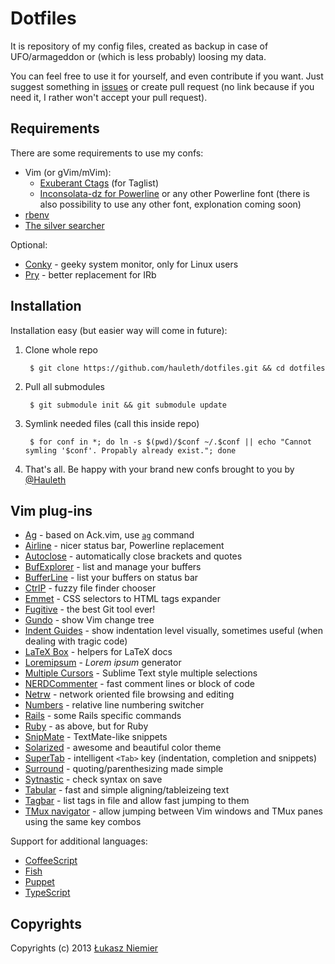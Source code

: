 Dotfiles
========

It is repository of my config files, created as backup in case of UFO/armageddon
or (which is less probably) loosing my data.

You can feel free to use it for yourself, and even contribute if you want. Just
suggest something in [issues](https://github.com/hauleth/dotfiles/issues) or
create pull request (no link because if you need it, I rather won't accept your
pull request).

Requirements
------------

There are some requirements to use my confs:

- Vim (or gVim/mVim):
    * [Exuberant Ctags][ctags] (for Taglist)
    * [Inconsolata-dz for Powerline][pow-fonts] or any other Powerline font
      (there is also possibility to use any other font, explonation coming soon)
- [rbenv][rbenv]
- [The silver searcher][ag]

Optional:

- [Conky][conky] - geeky system monitor, only for Linux users
- [Pry][pry] - better replacement for IRb

Installation
------------

Installation easy (but easier way will come in future):

1. Clone whole repo

        $ git clone https://github.com/hauleth/dotfiles.git && cd dotfiles

2. Pull all submodules

        $ git submodule init && git submodule update

3. Symlink needed files (call this inside repo)

        $ for conf in *; do ln -s $(pwd)/$conf ~/.$conf || echo "Cannot symling '$conf'. Propably already exist."; done

4. That's all. Be happy with your brand new confs brought to you by [@Hauleth][t]

Vim plug-ins
------------

- [Ag][vim-ag] - based on Ack.vim, use [`ag`][ag] command
- [Airline][airline] - nicer status bar, Powerline replacement
- [Autoclose][autoclose] - automatically close brackets and quotes
- [BufExplorer][bufexplorer] - list and manage your buffers
- [BufferLine][bufferline] - list your buffers on status bar
- [CtrlP][ctrlp] - fuzzy file finder chooser
- [Emmet][emmet] - CSS selectors to HTML tags expander
- [Fugitive][fugitive] - the best Git tool ever!
- [Gundo][gundo] - show Vim change tree
- [Indent Guides][indent-guides] - show indentation level visually, sometimes
  useful (when dealing with tragic code)
- [LaTeX Box][latex-box] - helpers for LaTeX docs
- [Loremipsum][ipsum] - *Lorem ipsum* generator
- [Multiple Cursors][multiple-cursors] - Sublime Text style multiple selections
- [NERDCommenter][commenter] - fast comment lines or block of code
- [Netrw][netrw] - network oriented file browsing and editing
- [Numbers][numbers] - relative line numbering switcher
- [Rails][vim-rails] - some Rails specific commands
- [Ruby][vim-ruby] - as above, but for Ruby
- [SnipMate][snipmate] - TextMate-like snippets
- [Solarized][solarized] - awesome and beautiful color theme
- [SuperTab][supertab] - intelligent `<Tab>` key (indentation, completion and
  snippets)
- [Surround][surround] - quoting/parenthesizing made simple
- [Sytnastic][syntastic] - check syntax on save
- [Tabular][tabular] - fast and simple aligning/tableizeing text
- [Tagbar][tagbar] - list tags in file and allow fast jumping to them
- [TMux navigator][tmux-nav] - allow jumping between Vim windows and TMux panes
  using the same key combos

Support for additional languages:

- [CoffeeScript][coffee]
- [Fish][fish]
- [Puppet][puppet]
- [TypeScript][ts]

Copyrights
----------

Copyrights (c) 2013 [Łukasz Niemier][blog]

[t]: http://twitter.com/hauleth "Just follow me"
[blog]: http://lukasz.niemier.pl "Awesome Fantasy Rubist"

[pow-fonts]: https://github.com/Lokaltog/powerline-fonts "Some fonts with extras"
[ctags]: http://ctags.sourceforge.net/ "Exuberant Ctags"
[rbenv]: http://rbenv.org/ "Manage Ruby versions"
[conky]: http://conky.sourceforge.net/ "Conky - Linux system monitor"
[pry]: http://pryrepl.org/ "Great Ruby REPL"
[ag]: https://github.com/ggreer/the_silver_searcher "The Silver Searcher"

[airline]: https://github.com/bling/vim-airline
[autoclose]: https://github.com/Townk/vim-autoclose
[vim-ag]: https://github.com/vim-scripts/ag.vim
[bufexplorer]: https://github.com/vim-scripts/bufexplorer.zip
[bufferline]: https://github.com/bling/vim-bufferline
[ctrlp]: https://github.com/kien/ctrlp.vim
[emmet]: https://github.com/mattn/emmet-vim
[fugitive]: https://github.com/tpope/vim-fugitive
[gundo]: https://github.com/sjl/gundo.vim
[indent-guides]: https://github.com/nathanaelkane/vim-indent-guides
[latex-box]: https://github.com/LaTeX-Box-Team/LaTeX-Box
[ipsum]: https://github.com/vim-scripts/loremipsum
[multiple-cursors]: https://github.com/terryma/vim-multiple-cursors
[commenter]: https://github.com/scrooloose/nerdcommenter
[netrw]: https://github.com/vim-scripts/netrw.vim
[numbers]: https://github.com/mysuf3/numbers.vim
[vim-rails]: https://github.com/tpope/vim-rails
[vim-ruby]: https://github.com/vim-ruby/vim-ruby
[snipmate]: https://github.com/garbas/vim-snipmate
[solarized]: http://ethanschoonover.com/solarized
[supertab]: https://github.com/ervandew/supertab
[surround]: https://github.com/tpope/vim-surround
[syntastic]: https://github.com/scrooloose/syntastic
[tabular]: https://github.com/godlygeek/tabular
[tagbar]: https://github.com/majutsushi/tagbar
[tmux-nav]: https://github.com/christoomey/vim-tmux-navigator

[coffee]: http://coffeescript.org/
[fish]: http://fishshell.com/
[puppet]: http://puppetlabs.com/
[ts]: http://www.typescriptlang.org/
